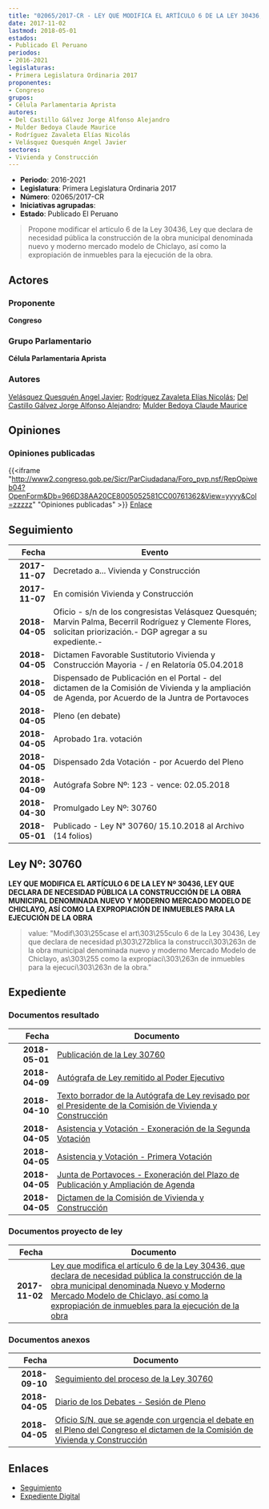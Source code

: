 ```yaml
---
title: "02065/2017-CR - LEY QUE MODIFICA EL ARTÍCULO 6 DE LA LEY 30436, QUE DECLARA DE NECESIDAD PÚBLICA LA CONSTRUCCIÓN DE LA OBRA MUNICIPAL DENOMINADA NUEVO Y MODERNO MERCADO MODELO DE CHICLAYO, ASÍ COMO LA EXPROPIACIÓN DE INMUEBLES PARA LA EJECUCIÓN DE LA OBRA"
date: 2017-11-02
lastmod: 2018-05-01
estados:
- Publicado El Peruano
periodos:
- 2016-2021
legislaturas:
- Primera Legislatura Ordinaria 2017
proponentes:
- Congreso
grupos:
- Célula Parlamentaria Aprista
autores:
- Del Castillo Gálvez Jorge Alfonso Alejandro
- Mulder Bedoya Claude Maurice
- Rodríguez Zavaleta Elías Nicolás
- Velásquez Quesquén Angel Javier
sectores:
- Vivienda y Construcción
---
```

- **Periodo**: 2016-2021
- **Legislatura**: Primera Legislatura Ordinaria 2017
- **Número**: 02065/2017-CR
- **Iniciativas agrupadas**: 
- **Estado**: Publicado El Peruano

> Propone modificar el artículo 6 de la Ley 30436, Ley que declara de necesidad pública la construcción de la obra municipal denominada nuevo y moderno mercado modelo de Chiclayo, así como la expropiación de inmuebles para la ejecución de la obra.


## Actores

### Proponente

**Congreso**

### Grupo Parlamentario

**Célula Parlamentaria Aprista**

### Autores

[Velásquez Quesquén Angel Javier](mailto:mailto:jvelasquezq@congreso.gob.pe); [Rodríguez Zavaleta Elías Nicolás](mailto:mailto:erodriguez@congreso.gob.pe); [Del Castillo Gálvez Jorge Alfonso Alejandro](mailto:mailto:jdelcastillo@congreso.gob.pe); [Mulder Bedoya Claude Maurice](mailto:mailto:mmulder@congreso.gob.pe)

## Opiniones

### Opiniones publicadas

{{<iframe "http://www2.congreso.gob.pe/Sicr/ParCiudadana/Foro_pvp.nsf/RepOpiweb04?OpenForm&Db=966D38AA20CE8005052581CC00761362&View=yyyy&Col=zzzzz" "Opiniones publicadas" >}}
[Enlace](http://www2.congreso.gob.pe/Sicr/ParCiudadana/Foro_pvp.nsf/RepOpiweb04?OpenForm&Db=966D38AA20CE8005052581CC00761362&View=yyyy&Col=zzzzz)


## Seguimiento

| Fecha | Evento |
|------:|--------|
| **2017-11-07** | Decretado a... Vivienda y Construcción |
| **2017-11-07** | En comisión Vivienda y Construcción |
| **2018-04-05** | Oficio - s/n de los congresistas Velásquez Quesquén; Marvin Palma, Becerril Rodríguez y Clemente Flores, solicitan priorización.- DGP agregar a su expediente.- |
| **2018-04-05** | Dictamen Favorable Sustitutorio Vivienda y Construcción Mayoria - / en Relatoría 05.04.2018 |
| **2018-04-05** | Dispensado de Publicación en el Portal - del dictamen de la Comisión de Vivienda y la ampliación de Agenda, por Acuerdo de la Juntra de Portavoces |
| **2018-04-05** | Pleno (en debate) |
| **2018-04-05** | Aprobado 1ra. votación |
| **2018-04-05** | Dispensado 2da Votación - por Acuerdo del Pleno |
| **2018-04-09** | Autógrafa Sobre Nº: 123 - vence: 02.05.2018 |
| **2018-04-30** | Promulgado Ley Nº: 30760 |
| **2018-05-01** | Publicado - Ley N° 30760/ 15.10.2018 al Archivo (14 folios) |

## Ley Nº: 30760

**LEY QUE MODIFICA EL ARTÍCULO 6 DE LA LEY Nº 30436, LEY QUE DECLARA DE NECESIDAD PÚBLICA LA CONSTRUCCIÓN DE LA OBRA MUNICIPAL DENOMINADA NUEVO Y MODERNO MERCADO MODELO DE CHICLAYO, ASÍ COMO LA EXPROPIACIÓN DE INMUEBLES PARA LA EJECUCIÓN DE LA OBRA**

> value: "Modif\303\255case el art\303\255culo 6 de la Ley 30436, Ley que declara de necesidad p\303\272blica la construcci\303\263n de la obra municipal denominada nuevo y moderno Mercado Modelo de Chiclayo, as\303\255 como la expropiaci\303\263n de inmuebles para la ejecuci\303\263n de la obra."


## Expediente

### Documentos resultado

| Fecha | Documento |
|------:|-----------|
| **2018-05-01** | [Publicación de la Ley 30760](http://www.leyes.congreso.gob.pe/Documentos/2016_2021/ADLP/Normas_Legales/30760-LEY.pdf) |
| **2018-04-09** | [Autógrafa de Ley remitido al Poder Ejecutivo](http://www.leyes.congreso.gob.pe/Documentos/2016_2021/ADLP/Texto_Aprobado/AU0206520180409.pdf) |
| **2018-04-10** | [Texto borrador de la Autógrafa de Ley revisado por el Presidente de la Comisión de Vivienda y Construcción](http://www.leyes.congreso.gob.pe/Documentos/2016_2021/Asistencia_y_Votacion/Proyectos_de_Ley/AV0264720180410.pdf) |
| **2018-04-05** | [Asistencia y Votación - Exoneración de la Segunda Votación](http://www.leyes.congreso.gob.pe/Documentos/2016_2021/Asistencia_y_Votacion/Proyectos_de_Ley/Exoneracion_de_Segunda_Votacion/ESV0206520180405..pdf) |
| **2018-04-05** | [Asistencia y Votación - Primera Votación](http://www.leyes.congreso.gob.pe/Documentos/2016_2021/Asistencia_y_Votacion/Proyectos_de_Ley/AV0206520180405..pdf) |
| **2018-04-05** | [Junta de Portavoces - Exoneración del Plazo de Publicación y Ampliación de Agenda](http://www.leyes.congreso.gob.pe/Documentos/2016_2021/Acuerdos/Junta_Portavoces/AJP0206520180405.PDF) |
| **2018-04-05** | [Dictamen de la Comisión de Vivienda y Construcción](http://www.leyes.congreso.gob.pe/Documentos/2016_2021/Dictamenes/Proyectos_de_Ley/02065DC24MAY20180405..pdf) |

### Documentos proyecto de ley

| Fecha | Documento |
|------:|-----------|
| **2017-11-02** | [Ley que modifica el artículo 6 de la Ley 30436, que declara de necesidad pública la construcción de la obra municipal denominada Nuevo y Moderno Mercado Modelo de Chiclayo, así como la expropiación de inmuebles para la ejecución de la obra](http://www.leyes.congreso.gob.pe/Documentos/2016_2021/Proyectos_de_Ley_y_de_Resoluciones_Legislativas/PL0206520171102.pdf) |

### Documentos anexos

| Fecha | Documento |
|------:|-----------|
| **2018-09-10** | [Seguimiento del proceso de la Ley 30760](http://www.leyes.congreso.gob.pe/Documentos/2016_2021/Seguimiento_de_Proyectos_de_Ley/02065PL20180910.pdf) |
| **2018-04-05** | [Diario de los Debates - Sesión de Pleno](http://www.leyes.congreso.gob.pe/Documentos/2016_2021/ADLP/Diario_Debates/30760-TDD.pdf) |
| **2018-04-05** | [Oficio S/N, que se agende con urgencia el debate en el Pleno del Congreso el dictamen de la Comisión de Vivienda y Construcción](http://www.leyes.congreso.gob.pe/Documentos/2016_2021/Oficios/Congresistas/OFICIO-SN.pdf) |

## Enlaces

- [Seguimiento](http://www2.congreso.gob.pe/Sicr/TraDocEstProc/CLProLey2016.nsf/f7fff46988ca05b1052578e100829cc7/abd2f5aaf0c4239d052581cc00650b8f?OpenDocument)
- [Expediente Digital](http://www2.congreso.gob.pe/Sicr/TraDocEstProc/Expvirt_2011.nsf/visbusqptramdoc1621/02065?opendocument)

